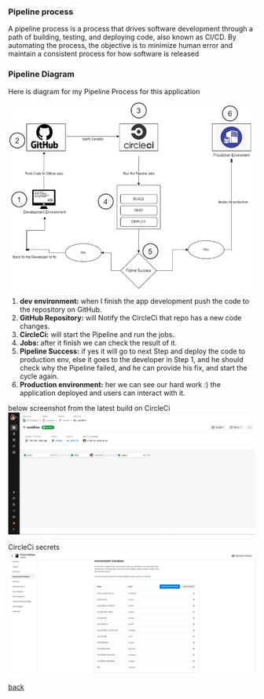 ### Pipeline process

A pipeline process is a process that drives software development through a path of building, testing, and deploying
code, also
known as CI/CD. By automating the process, the objective is to minimize human error and maintain a consistent process
for how software is released

### Pipeline Diagram

Here is diagram for my Pipeline Process for this application

![Pipeline Diagram](../screenshots/pipeline-diagram.png)

1. **dev environment:**  when I finish the app development push the code to the repository on GitHub.
2. **GitHub Repository:** will Notify the CircleCi that repo has a new code changes.
3. **CircleCi:** will start the Pipeline and run the jobs.
4. **Jobs:** after it finish we can check the result of it.
5. **Pipeline Success:** if yes it will go to next Step and deploy the code to production env, else it goes to the
   developer in Step 1, and he should check why the Pipeline failed, and he can provide his fix, and start the cycle
   again.
6. **Production environment:** her we can see our hard work :) the application deployed and users can interact with it.

below screenshot from the latest build on CircleCi
![CircleCi](../screenshots/circleci-status.png "CircleCi Status")

CircleCi secrets
![CircleCi](../screenshots/secrets.png "CircleCi Status")

[back](../README.md)

